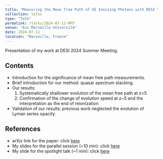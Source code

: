 ```yaml
---
title: "Measuring the Mean Free Path of HI Ionizing Photons with DESI Y1 Quasars"
collection: talks
type: "Talk"
permalink: /talks/2024-07-11-MFP
venue: "Aix Marseille Université"
date: 2024-07-11
location: "Marseille, France"
---
```


Presentation of my work at DESI 2024 Summer Meeting.

## Contents

- Introduction for the significance of mean free path measurements.
- Brief introduction for our method: quasar spectrum stacking.
- Our results:
  1. Systematically shallower evolution of the mean free path at z<5
  2. Confirmation of the change of evolution speed at z~5 and the interpretation as the end of reionization
- Validation of our results: previous work neglected the evolution of Lyman series opacity.

## References

- arXiv link for the paper: click [here](https://arxiv.org/abs/2411.15838)
- My slides for the parallel session (~10 min): click [here](http://AnningGao.github.io/files/MFP_DESI2024.pdf)
- My slide for the spotlight talk (~1 min): click [here](http://AnningGao.github.io/files/MFP_DESI2024_Spotlight.pdf)
